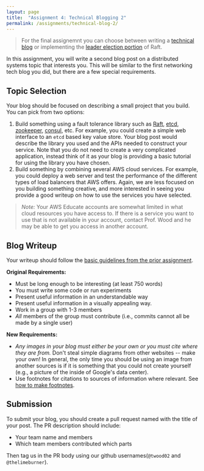 ```yaml
---
layout: page
title:  "Assignment 4: Technical Blogging 2"
permalink: /assignments/technical-blog-2/
---
```


> For the final assignemnt you can choose between writing a [technical blog](/assignments/technical-blog-2/) or implementing the [leader election portion](/assignments/raft-election/) of Raft.

In this assignment, you will write a second blog post on a distributed systems topic that interests you. This will be similar to the first networking tech blog you did, but there are a few special requirements.

## Topic Selection

Your blog should be focused on describing a small project that you build. You can pick from two options:

  1. Build something using a fault tolerance library such as [Raft](https://raft.github.io/#implementations), [etcd](https://github.com/etcd-io/etcd), [zookeeper](https://zookeeper.apache.org/), [consul](https://www.consul.io/), etc. For example, you could create a simple web interface to an `etcd` based key value store.  Your blog post would describe the library you used and the APIs needed to construct your service. Note that you do not need to create a very complicated application, instead think of it as your blog is providing a basic tutorial for using the library you have chosen.
  2. Build something by combining several AWS cloud services. For example, you could deploy a web server and test the performance of the different types of load balancers that AWS offers. Again, we are less focused on you building something creative, and more interested in seeing you provide a good writeup on how to use the services you have selected.

> *Note:* Your AWS Educate accounts are somewhat limited in what cloud resources you have access to.  If there is a service you want to use that is not available in your account, contact Prof. Wood and he may be able to get you access in another account.

## Blog Writeup

Your writeup should follow the [basic guidelines from the prior assignment](/assignments/technical-blog/).

**Original Requirements:** 
 - Must be long enough to be interesting (at least 750 words)
 - You must write some code or run experiments
 - Present useful information in an understandable way 
 - Present useful information in a visually appealing way.
 - Work in a group with 1-3 members
 - *All* members of the group must contribute (i.e., commits cannot all be made by a single user)

**New Requirements:**
 -  *Any images in your blog must either be your own or you must cite where they are from.* Don't steal simple diagrams from other websites -- make your own!  In general, the only time you should be using an image from another sources is if it is something that you could not create yourself (e.g., a picture of the inside of Google's data center).
 - Use footnotes for citations to sources of information where relevant. See [how to make footnotes](https://stackoverflow.com/questions/25579868/how-to-add-footnotes-to-github-flavoured-markdown).


## Submission
To submit your blog, you should create a pull request named with the title of your post. The PR description should include:

  - Your team name and members
  - Which team members contributed which parts

Then tag us in the PR body using our github usernames(`@twood02` and `@thelimeburner`).

